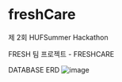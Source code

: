 # freshCare

제 2회 HUFSummer Hackathon

FRESH 팀 프로젝트 - FRESHCARE

DATABASE ERD
![image](https://github.com/daehyuh318/FreshCare_Back/assets/53990946/5add9b43-3593-406e-aa88-6c0659e2534a)


